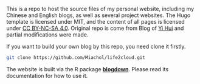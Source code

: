 This is a repo to host the source files of my personal website, including my Chinese and English blogs, as well as several project websites. The Hugo template is licensed under MIT, and the content of all pages is licensed under [CC BY-NC-SA 4.0](http://creativecommons.org/licenses/by-nc-sa/4.0/). Original repo is come from Blog of [Yi Hui](https://github.com/rbind/yihui) and partial modifications were made.

If you want to build your own blog by this repo, you need clone it firstly.

```bash
git clone https://github.com/Miachol/life2cloud.git
```

The website is built via the R package [**blogdown**](https://github.com/rstudio/blogdown). Please read its documentation for how to use it.
